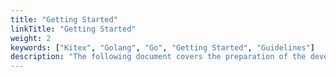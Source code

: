 ```yaml
---
title: "Getting Started"
linkTitle: "Getting Started"
weight: 2
keywords: ["Kitex", "Golang", "Go", "Getting Started", "Guidelines"]
description: "The following document covers the preparation of the development environment, quick start and basic tutorials of Kitex."
---
```

